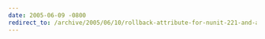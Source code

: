 ```yaml
---
date: 2005-06-09 -0800
redirect_to: /archive/2005/06/10/rollback-attribute-for-nunit-221-and-above.aspx/
---
```

